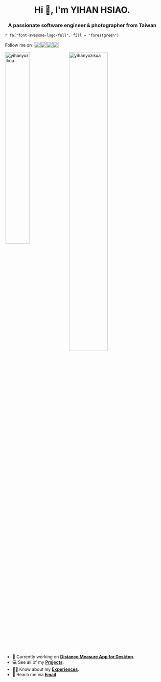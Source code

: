 <!--<img style="float:right;" src="https://komarev.com/ghpvc/?username=yihanyozikua&label=Profile%20views&color=0e75b6&style=flat" alt="yihanyozikua" />-->


<h1 align="center">Hi 👋, I'm YIHAN HSIAO.</h1>

<h3 align="center">A passionate software engineer & photographer from Taiwan</h3>

`r fa("font-awesome-logo-full", fill = "forestgreen")`
<p align="left" style="display:flex; flex-direction:row; justify-content:flex-start; align-items:center;" >
Follow me on &nbsp
  <a href="https://linkedin.com/in/yihanyozikua" target="_target"><img align="center" src="https://github.com/paulrobertlloyd/socialmediaicons/blob/main/linkedin-48x48.png" alt="yihanyozikua" height="20" width="20" />
  </a>
  <a href="https://twitter.com/yozikua" target="_target"><img align="center" src="https://github.com/paulrobertlloyd/socialmediaicons/blob/main/twitter-48x48.png" alt="yihanyozikua" height="20" width="20" />
  </a>
  <a href="https://fb.com/newy860318" target="_target"><img align="center" src="https://github.com/paulrobertlloyd/socialmediaicons/blob/main/facebook-48x48.png" alt="newy860318" height="20" width="20" />
  </a>
  <a class="fa fa-facebook"></a>
  <a href="https://www.instagram.com/furrysix.photo/" target="_target"><img align="center" src="https://github.com/paulrobertlloyd/socialmediaicons/blob/main/instagram-48x48.png" alt="furrysix.photo" height="20" width="20" />
  </a>
</p>


<p>
<img align="left" src="https://github-readme-stats.vercel.app/api/top-langs?username=yihanyozikua&show_icons=true&theme=dark&title_color=4b88ee&text_color=ffffff&locale=en&layout=compact" alt="yihanyozikua" width="40%" />
&nbsp;<img align="center" src="https://github-readme-stats.vercel.app/api?username=yihanyozikua&show_icons=true&theme=dark&title_color=4c87ee&text_color=ffffff&locale=en" alt="yihanyozikua" width="50%" />
</p>


- 🔭 Currently working on **[Distance Measure App for Desktop](https://github.com/yihanYozikua/distance-measure)**.
- 💻 See all of my **[Projects](https://drive.google.com/file/d/1Ytnn17tnrbLUQKyTFzR2UAmzvuWUlDWu/view?usp=sharing)**.
- 🧑🏻‍ Know about my **[Experiences](https://drive.google.com/file/d/1WicuDF7vA5fBKWfQDjdgXGbhWQ313sIS/view?usp=sharing)**.
- 📩 Reach me via **<a href="mailto:newy860318@gmail.com" class="email"><i class="far fa-envelope icon-style"></i><span class="email-text">Email</span></a>**


<!--<h3 align="left">Languages and Tools:</h3>
<p align="left">
  <div style="border:1px solid white;">
    <h4> Programming Language </h4>
    <a href="https://www.w3schools.com/cpp/" target="_blank"> 
      <img src="https://raw.githubusercontent.com/devicons/devicon/master/icons/cplusplus/cplusplus-original.svg" alt="cplusplus" width="40" height="40"/> 
    </a>
    <a href="https://www.python.org" target="_blank"> 
      <img src="https://raw.githubusercontent.com/devicons/devicon/master/icons/python/python-original.svg" alt="python" width="40" height="40"/> 
    </a>
    <a href="https://www.java.com" target="_blank"> 
      <img src="https://raw.githubusercontent.com/devicons/devicon/master/icons/java/java-original.svg" alt="java" width="40" height="40"/> 
    </a>
    <a href="https://www.cprogramming.com/" target="_blank"> 
      <img src="https://raw.githubusercontent.com/devicons/devicon/master/icons/c/c-original.svg" alt="c" width="40" height="40"/> 
    </a>
    <a href="https://developer.mozilla.org/en-US/docs/Web/JavaScript" target="_blank"> 
      <img src="https://raw.githubusercontent.com/devicons/devicon/master/icons/javascript/javascript-original.svg" alt="javascript" width="40" height="40"/> 
    </a>
  </div>
  <h4> Frontend Development </h4>
  <a href="https://www.w3.org/html/" target="_blank"> 
    <img src="https://raw.githubusercontent.com/devicons/devicon/master/icons/html5/html5-original-wordmark.svg" alt="html5" width="40" height="40"/> 
  </a> 
  <a href="https://www.w3schools.com/css/" target="_blank"> 
    <img src="https://raw.githubusercontent.com/devicons/devicon/master/icons/css3/css3-original-wordmark.svg" alt="css3" width="40" height="40"/> 
  </a>
  <a href="https://sass-lang.com" target="_blank"> 
    <img src="https://raw.githubusercontent.com/devicons/devicon/master/icons/sass/sass-original.svg" alt="sass" width="40" height="40"/> 
  </a> 
  <h4> Backend Development </h4>
  <a href="https://nodejs.org" target="_blank">
    <img src="https://raw.githubusercontent.com/devicons/devicon/master/icons/nodejs/nodejs-original-wordmark.svg" alt="nodejs" width="40" height="40"/> 
  </a>
  <h4> DevOps </h4>
  <a href="https://www.gnu.org/software/bash/" target="_blank"> 
    <img src="https://www.vectorlogo.zone/logos/gnu_bash/gnu_bash-icon.svg" alt="bash" width="40" height="40"/> 
  </a>
  <a href="https://git-scm.com/" target="_blank"> 
    <img src="https://www.vectorlogo.zone/logos/git-scm/git-scm-icon.svg" alt="git" width="40" height="40"/> 
  </a>
  <a href="https://www.linux.org/" target="_blank"> 
    <img src="https://raw.githubusercontent.com/devicons/devicon/master/icons/linux/linux-original.svg" alt="linux" width="40" height="40"/> 
  </a>
  <h4> Frameworks & Libraries </h4>
  <a href="https://opencv.org/" target="_blank"> 
    <img src="https://www.vectorlogo.zone/logos/opencv/opencv-icon.svg" alt="opencv" width="40" height="40"/> 
  </a>
  <a href="https://www.tensorflow.org" target="_blank"> 
    <img src="https://www.vectorlogo.zone/logos/tensorflow/tensorflow-icon.svg" alt="tensorflow" width="40" height="40"/> 
  </a> 
  <h4> Cloud Services </h4>
  <a href="https://azure.microsoft.com/en-in/" target="_blank"> 
    <img src="https://www.vectorlogo.zone/logos/microsoft_azure/microsoft_azure-icon.svg" alt="azure" width="40" height="40"/> 
  </a>
  <h4> Backend as a Service (BaaS) </h4>
  <a href="https://firebase.google.com/" target="_blank"> 
    <img src="https://www.vectorlogo.zone/logos/firebase/firebase-icon.svg" alt="firebase" width="40" height="40"/> 
  </a> 
  <h4> Game Development </h4>
  <a href="https://www.arduino.cc/" target="_blank"> 
    <img src="https://cdn.worldvectorlogo.com/logos/arduino-1.svg" alt="arduino" width="40" height="40"/> 
  </a>
  <a href="https://unity.com/" target="_blank"> 
    <img src="https://www.vectorlogo.zone/logos/unity3d/unity3d-icon.svg" alt="unity" width="40" height="40"/> 
  </a> 
  <h4> Design Tools </h4>
  <a href="https://www.photoshop.com/en" target="_blank"> 
    <img src="https://raw.githubusercontent.com/devicons/devicon/master/icons/photoshop/photoshop-line.svg" alt="photoshop" width="40" height="40"/> 
  </a>
  <a href="https://www.adobe.com/products/xd.html" target="_blank"> 
    <img src="https://cdn.worldvectorlogo.com/logos/adobe-xd.svg" alt="xd" width="40" height="40"/> 
  </a> 
</p>-->


